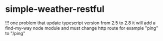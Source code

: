 # simple-weather-restful



!!! one problem that  update typescript version from 2.5 to 2.8
    it will add a find-my-way node module and must change http route for example "ping" to "/ping"